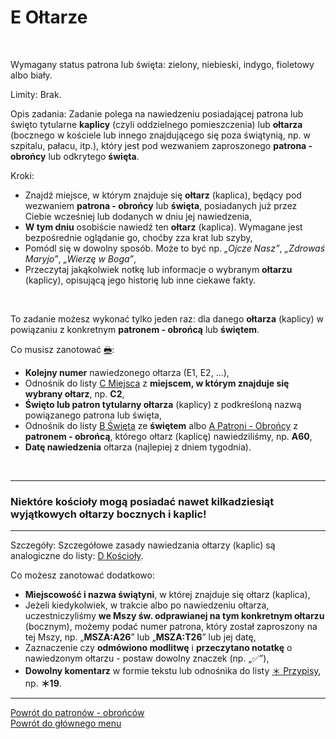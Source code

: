 # <span class="status status-list"><span class="status status-list">E</span> Ołtarze</span>
<br />

<span class="status status-title">Wymagany status patrona lub święta:</span> <span class="status status-green">zielony</span>, <span class="status status-blue">niebieski</span>, <span class="status status-indigo">indygo</span>, <span class="status status-violet">fioletowy</span> albo <span class="status status-white">biały</span>.
<br />

<span class="status status-title">Limity:</span> Brak.
<br />

<span class="status status-title">Opis zadania:</span> Zadanie polega na nawiedzeniu posiadającej patrona lub święto tytularne **kaplicy** (czyli oddzielnego pomieszczenia) lub **ołtarza** (bocznego w kościele lub innego znajdującego się poza świątynią, np. w szpitalu, pałacu, itp.), który jest pod wezwaniem zaproszonego **patrona - obrońcy** lub odkrytego **święta**.
<br />

<span class="status status-title">Kroki:</span>
- Znajdź miejsce, w którym znajduje się **ołtarz** (kaplica), będący pod wezwaniem **patrona - obrońcy** lub **święta**, posiadanych już przez Ciebie wcześniej lub dodanych w dniu jej nawiedzenia,
- **W tym dniu** osobiście nawiedź ten **ołtarz** (kaplica). Wymagane jest bezpośrednie oglądanie go, choćby zza krat lub szyby,
- Pomódl się w dowolny sposób. Może to być np. _„Ojcze Nasz”_, _„Zdrowaś Maryjo”_, _„Wierzę w Boga”_,
- Przeczytaj jakąkolwiek notkę lub informacje o wybranym **ołtarzu** (kaplicy), opisującą jego historię lub inne ciekawe fakty.
<br />

<span class="status status-title">To zadanie możesz wykonać tylko jeden raz:</span> dla danego **ołtarza** (kaplicy) w powiązaniu z konkretnym **patronem - obrońcą** lub **świętem**.
<br />

<span class="status status-title">Co musisz zanotować [🖶](wszystkie_materialy_do_pobrania.md#oltarze):</span>
- **Kolejny numer** nawiedzonego ołtarza (E1, E2, ...),
- Odnośnik do listy [<span class="status status-list"><span class="status status-list">C</span> Miejsca</span>](miejsca.md) z **miejscem, w którym znajduje się wybrany ołtarz**, np. **C2**,
- **Święto lub patron tytularny ołtarza** (kaplicy) z podkreśloną nazwą powiązanego patrona lub święta,
- Odnośnik do listy [<span class="status status-list"><span class="status status-white">B</span> Święta</span>](swieta.md) ze **świętem** albo [<span class="status status-list"><span class="status status-blue">A</span> Patroni - Obrońcy</span>](patroni_obroncy.md) z **patronem - obrońcą**, którego ołtarz (kaplicę) nawiedziliśmy, np. **A60**,
- **Datę nawiedzenia** ołtarza (najlepiej z dniem tygodnia).
<br />

---
### <div class="colored centered">Niektóre kościoły mogą posiadać nawet kilkadziesiąt wyjątkowych ołtarzy bocznych i kaplic!</div>

---
<span class="status status-title">Szczegóły:</span> Szczegółowe zasady nawiedzania ołtarzy (kaplic) są analogiczne do listy: [<span class="status status-list"><span class="status status-list">D</span> Kościoły</span>](koscioly.md).

<span class="status status-title">Co możesz zanotować dodatkowo:</span>
- **Miejscowość i nazwa świątyni**, w której znajduje się ołtarz (kaplica),
- Jeżeli kiedykolwiek, w trakcie albo po nawiedzeniu ołtarza, uczestniczyliśmy **we Mszy św. odprawianej na tym konkretnym ołtarzu** (bocznym), możemy podać numer patrona, który został zaproszony na tej Mszy, np. „**MSZA:A26**” lub „**MSZA:T26**” lub jej datę,
- Zaznaczenie czy **odmówiono modlitwę** i **przeczytano notatkę** o nawiedzonym ołtarzu - postaw dowolny znaczek (np. „✅”),
- **Dowolny komentarz** w formie tekstu lub odnośnika do listy [<span class="status status-list"><span class="status status-list">＊</span> Przypisy</span>](przypisy.md), np. **＊19**.

---
[Powrót do patronów - obrońców](patroni_obroncy.md)  
[Powrót do głównego menu](index.md)

